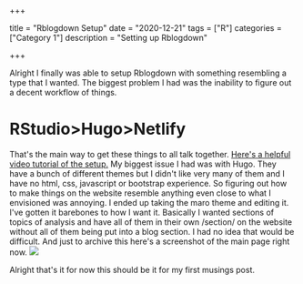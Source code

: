 +++

title = "Rblogdown Setup"
date = "2020-12-21"
tags = ["R"]
categories = ["Category 1"]
description = "Setting up Rblogdown"

+++

Alright I finally was able to setup Rblogdown with something resembling a type that I wanted. The biggest problem I had was the inability to figure out a decent workflow of things. 

<h1>
    RStudio>Hugo>Netlify
</h1>

That's the main way to get these things to all talk together. [Here's a helpful video tutorial of the setup.](https://www.youtube.com/watch?v=9Jqvaoeh1W4) My biggest issue I had was with Hugo. They have a bunch of different themes but I didn't like very many of them and I have no html, css, javascript or bootstrap experience. So figuring out how to make things on the website resemble anything even close to what I envisioned was annoying. I ended up taking the maro theme and editing it. I've gotten it barebones to how I want it. Basically I wanted sections of topics of analysis and have all of them in their own /section/ on the website without all of them being put into a blog section. I had no idea that would be difficult. And just to archive this here's a screenshot of the main page right now. ![](C:\Users\ccerb\Documents\GitHub\Rblogdown\static\Musings\SiteScreenshot.png)

Alright that's it for now this should be it for my first musings post. 
